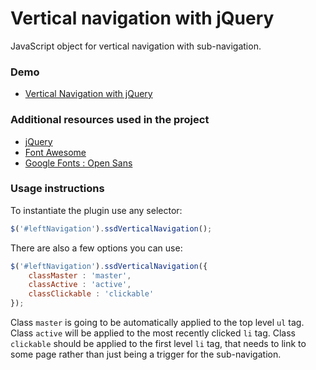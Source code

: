 Vertical navigation with jQuery
==========================

JavaScript object for vertical navigation with sub-navigation.

### Demo

- [Vertical Navigation with jQuery](http://jquery-vertical-navigation.ssdtutorials.com/)

### Additional resources used in the project

- [jQuery](http://jquery.com/)
- [Font Awesome](http://fortawesome.github.io/Font-Awesome/)
- [Google Fonts : Open Sans](https://www.google.com/fonts/specimen/Open+Sans)

### Usage instructions

To instantiate the plugin use any selector:

```javascript
$('#leftNavigation').ssdVerticalNavigation();
```

There are also a few options you can use:

```javascript
$('#leftNavigation').ssdVerticalNavigation({
    classMaster : 'master',
    classActive : 'active',
    classClickable : 'clickable'
});
```

Class `master` is going to be automatically applied to the top level `ul` tag.
Class `active` will be applied to the most recently clicked `li` tag.
Class `clickable` should be applied to the first level `li` tag, that needs to link to some page rather than just being a trigger for the sub-navigation.
